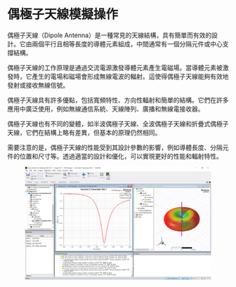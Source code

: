# 偶極子天線模擬操作

偶極子天線（Dipole Antenna）是一種常見的天線結構，具有簡單而有效的設計。它由兩個平行且相等長度的導體元素組成，中間通常有一個分隔元件或中心支撐結構。

偶極子天線的工作原理是通過交流電源激發導體元素產生電磁場。當導體元素被激發時，它產生的電場和磁場會形成無線電波的輻射。這使得偶極子天線能夠有效地發射或接收無線信號。

偶極子天線具有許多優點，包括寬頻特性、方向性輻射和簡單的結構。它們在許多應用中廣泛使用，例如無線通信系統、天線陣列、廣播和無線電接收器。

偶極子天線也有不同的變體，如半波偶極子天線、全波偶極子天線和折疊式偶極子天線，它們在結構上略有差異，但基本的原理仍然相同。

需要注意的是，偶極子天線的性能受到其設計參數的影響，例如導體長度、分隔元件的位置和尺寸等。透過適當的設計和優化，可以實現更好的性能和輻射特性。

<figure><img src="../.gitbook/assets/image (5).png" alt=""><figcaption></figcaption></figure>
